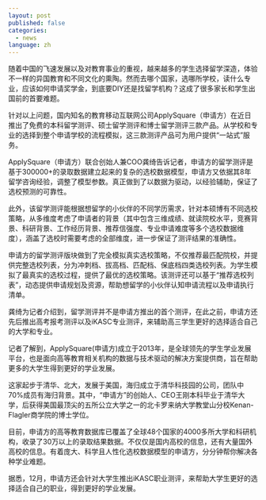 ```yaml
---
layout: post
published: false
categories:
  - news
language: zh
---
```

随着中国的飞速发展以及对教育事业的重视，越来越多的学生选择留学深造，体验不一样的异国教育和不同文化的熏陶。然而去哪个国家，选哪所学校，读什么专业，应该如何申请奖学金，到底要DIY还是找留学机构？这成了很多家长和学生出国前的首要难题。

针对以上问题，国内知名的教育移动互联网公司ApplySquare（申请方）在近日推出了免费的本科留学测评、硕士留学测评和博士留学测评三款产品。从学校和专业的选择到整个申请学校的流程模拟，这三款测评产品可为用户提供“一站式”服务。

ApplySquare（申请方）联合创始人兼COO龚绮告诉记者，申请方的留学测评是基于300000+的录取数据建立起来的复杂的选校数据模型，申请方又依据其8年留学咨询经验，调整了模型参数。真正做到了以数据为驱动，以经验辅助，保证了选校预测的可靠性。

此外，该留学测评能根据想留学的小伙伴的不同学历需求，针对本硕博有不同选校策略，从多维度考虑了申请者的背景（其中包含三维成绩、就读院校水平，竞赛背景、科研背景、工作经历背景、推荐信强度、专业申请难度等多个选校数据维度），涵盖了选校时需要考虑的全部维度，进一步保证了测评结果的准确性。

 申请方的留学测评版块做到了完全模拟真实选校策略，不仅推荐最匹配院校，并提供完整选校列表，分为冲刺档、拔高档、匹配档、保底档四类选校列表。为学生模拟了最真实的选校过程，提供了最优的选校策略。该测评还可以基于“推荐选校列表”，动态提供申请规划及资源，帮助想留学的小伙伴认知申请流程以及申请执行清单。
 
龚绮为记者介绍到，留学测评并不是申请方推出的首个测评，在此之前，申请方还先后推出高考报考测评以及iKASC专业测评，来辅助高三学生更好的选择适合自己的大学和专业。

记者了解到，ApplySquare(申请方)成立于2013年，是全球领先的学生学业发展平台，也是面向高等教育相关机构的数据与技术驱动的解决方案提供商，旨在帮助更多的大学生得到更好的学业发展。

这家起步于清华、北大，发展于美国，海归成立于清华科技园的公司，团队中70%成员有海归背景。其中，“申请方”的创始人、CEO王刚本科毕业于清华大学，后获得美国最顶尖的五所公立大学之一的北卡罗来纳大学教堂山分校Kenan-Flagler商学院的博士学位。

目前，申请方的高等教育数据库已覆盖了全球48个国家的4000多所大学和科研机构，收录了30万以上的录取结果数据。不仅仅是国内高校的信息，还有大量国外高校的信息。有着庞大、科学且人性化选校数据模型的申请方，分分钟帮你解决各种学业难题。

据悉，12月，申请方还会针对大学生推出iKASC职业测评，来帮助大学生更好的选择适合自己的职业，得到更好的学业发展。
